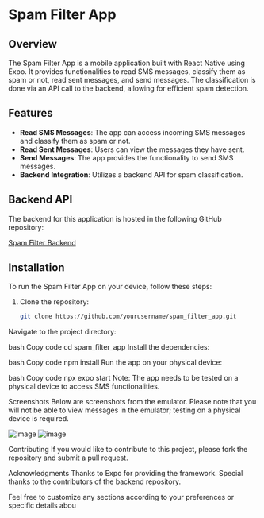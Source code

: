 # Spam Filter App

## Overview

The Spam Filter App is a mobile application built with React Native using Expo. It provides functionalities to read SMS messages, classify them as spam or not, read sent messages, and send messages. The classification is done via an API call to the backend, allowing for efficient spam detection.

## Features

- **Read SMS Messages**: The app can access incoming SMS messages and classify them as spam or not.
- **Read Sent Messages**: Users can view the messages they have sent.
- **Send Messages**: The app provides the functionality to send SMS messages.
- **Backend Integration**: Utilizes a backend API for spam classification.

## Backend API

The backend for this application is hosted in the following GitHub repository:

[Spam Filter Backend](https://github.com/dny5112001/spam_filter_bakend)

## Installation

To run the Spam Filter App on your device, follow these steps:

1. Clone the repository:

   ```bash
   git clone https://github.com/yourusername/spam_filter_app.git
Navigate to the project directory:

bash
Copy code
cd spam_filter_app
Install the dependencies:

bash
Copy code
npm install
Run the app on your physical device:

bash
Copy code
npx expo start
Note: The app needs to be tested on a physical device to access SMS functionalities.

Screenshots
Below are screenshots from the emulator. Please note that you will not be able to view messages in the emulator; testing on a physical device is required.





![image](https://github.com/user-attachments/assets/05b3fc26-12bd-46f7-ac40-1e85058df614)
![image](https://github.com/user-attachments/assets/cec8d920-7c77-4554-a98a-4279947a7d0f)



Contributing
If you would like to contribute to this project, please fork the repository and submit a pull request.


Acknowledgments
Thanks to Expo for providing the framework.
Special thanks to the contributors of the backend repository.


Feel free to customize any sections according to your preferences or specific details abou
